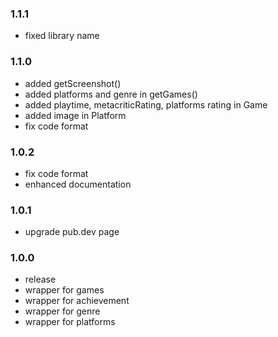 ### 1.1.1
- fixed library name

### 1.1.0
- added getScreenshot()
- added platforms and genre in getGames()
- added playtime, metacriticRating, platforms rating in Game
- added image in Platform
- fix code format

### 1.0.2
- fix code format
- enhanced documentation

### 1.0.1
- upgrade pub.dev page

### 1.0.0
- release
- wrapper for games
- wrapper for achievement
- wrapper for genre
- wrapper for platforms
